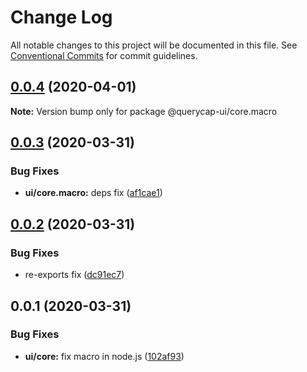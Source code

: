 # Change Log

All notable changes to this project will be documented in this file.
See [Conventional Commits](https://conventionalcommits.org) for commit guidelines.

## [0.0.4](https://github.com/querycap/webappkit/compare/@querycap-ui/core.macro@0.0.3...@querycap-ui/core.macro@0.0.4) (2020-04-01)

**Note:** Version bump only for package @querycap-ui/core.macro





## [0.0.3](https://github.com/querycap/webappkit/compare/@querycap-ui/core.macro@0.0.2...@querycap-ui/core.macro@0.0.3) (2020-03-31)


### Bug Fixes

* **ui/core.macro:** deps fix ([af1cae1](https://github.com/querycap/webappkit/commit/af1cae12917f047e256c4ef3dae414e53e62fae9))





## [0.0.2](https://github.com/querycap/webappkit/compare/@querycap-ui/core.macro@0.0.1...@querycap-ui/core.macro@0.0.2) (2020-03-31)


### Bug Fixes

* re-exports fix ([dc91ec7](https://github.com/querycap/webappkit/commit/dc91ec7983130355667eca8ce24c6dc5b0c4619e))





## 0.0.1 (2020-03-31)


### Bug Fixes

* **ui/core:** fix macro in node.js ([102af93](https://github.com/querycap/webappkit/commit/102af9372adae55c61f45221c1096658147f7e22))
